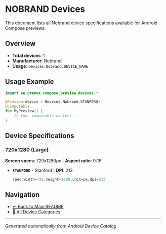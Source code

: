 # NOBRAND Devices

This document lists all Nobrand device specifications available for Android Compose previews.

## Overview

- **Total devices**: 1
- **Manufacturer**: Nobrand
- **Usage**: `Devices.Nobrand.DEVICE_NAME`

## Usage Example

```kotlin
import se.premex.compose.preview.devices.*

@Preview(device = Devices.Nobrand.STANFORD)
@Composable
fun MyPreview() {
    // Your composable content
}
```

## Device Specifications

### 720x1280 (Large)

**Screen specs**: 720x1280px | **Aspect ratio**: 9:16

- **`STANFORD`** - Stanford | **DPI**: 213
  ```kotlin
  spec:width=720,height=1280,unit=px,dpi=213
  ```

## Navigation

- [← Back to Main README](../../README.md)
- [📱 All Device Categories](../README.md)

---
*Generated automatically from Android Device Catalog*
